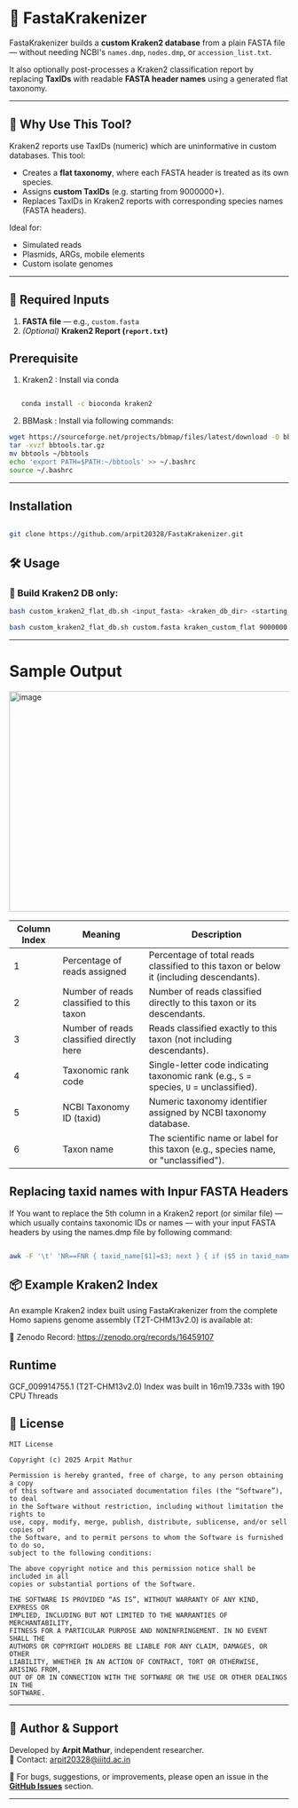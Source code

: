 # 🧬 FastaKrakenizer

FastaKrakenizer builds a **custom Kraken2 database** from a plain FASTA file — without needing NCBI's `names.dmp`, `nodes.dmp`, or `accession_list.txt`.

It also optionally post-processes a Kraken2 classification report by replacing **TaxIDs** with readable **FASTA header names** using a generated flat taxonomy.

---

## 📄 Why Use This Tool?

Kraken2 reports use TaxIDs (numeric) which are uninformative in custom databases. This tool:

- Creates a **flat taxonomy**, where each FASTA header is treated as its own species.
- Assigns **custom TaxIDs** (e.g. starting from 9000000+).
- Replaces TaxIDs in Kraken2 reports with corresponding species names (FASTA headers).

Ideal for:  
- Simulated reads  
- Plasmids, ARGs, mobile elements  
- Custom isolate genomes

---

## 📁 Required Inputs

1. **FASTA file** — e.g., `custom.fasta`  
2. *(Optional)* **Kraken2 Report (`report.txt`)**

## Prerequisite
1. Kraken2 : Install via conda

```bash

   conda install -c bioconda kraken2

```
2. BBMask : Install via following commands:

```bash
wget https://sourceforge.net/projects/bbmap/files/latest/download -O bbtools.tar.gz
tar -xvzf bbtools.tar.gz
mv bbtools ~/bbtools
echo 'export PATH=$PATH:~/bbtools' >> ~/.bashrc
source ~/.bashrc

```
    
---
## Installation
```bash

git clone https://github.com/arpit20328/FastaKrakenizer.git


```
## 🛠️ Usage

### 🔹 Build Kraken2 DB only:

```bash
bash custom_kraken2_flat_db.sh <input_fasta> <kraken_db_dir> <starting_taxid> [<threads>]

bash custom_kraken2_flat_db.sh custom.fasta kraken_custom_flat 9000000  64

```

---

# Sample Output 

<img width="714" height="397" alt="image" src="https://github.com/user-attachments/assets/a2ca546d-8e5a-4221-baa2-aa32533a6378" />

| Column Index | Meaning                                  | Description                                                                             |
| ------------ | ---------------------------------------- | --------------------------------------------------------------------------------------- |
| 1            | Percentage of reads assigned             | Percentage of total reads classified to this taxon or below it (including descendants). |
| 2            | Number of reads classified to this taxon | Number of reads classified directly to this taxon or its descendants.                   |
| 3            | Number of reads classified directly here | Reads classified exactly to this taxon (not including descendants).                     |
| 4            | Taxonomic rank code                      | Single-letter code indicating taxonomic rank (e.g., `S` = species, `U` = unclassified). |
| 5            | NCBI Taxonomy ID (taxid)                 | Numeric taxonomy identifier assigned by NCBI taxonomy database.                         |
| 6            | Taxon name                               | The scientific name or label for this taxon (e.g., species name, or "unclassified").    |

## Replacing taxid names with Inpur FASTA Headers

If You want to replace the 5th column in a Kraken2 report (or similar file) — which usually contains taxonomic IDs or names — with your input FASTA headers by using the names.dmp file by following command: 

```bash

awk -F '\t' 'NR==FNR { taxid_name[$1]=$3; next } { if ($5 in taxid_name) $5=taxid_name[$5]; print }' names.dmp kraken2_report.txt > kraken2_report_with_names.txt


```

## 📦 Example Kraken2 Index

An example Kraken2 index built using FastaKrakenizer from the complete Homo sapiens genome assembly (T2T-CHM13v2.0) is available at:

🔗 Zenodo Record: https://zenodo.org/records/16459107

## Runtime 

 GCF_009914755.1 (T2T-CHM13v2.0) Index was built in 16m19.733s with 190 CPU Threads

## 📄 License

```text
MIT License

Copyright (c) 2025 Arpit Mathur

Permission is hereby granted, free of charge, to any person obtaining a copy
of this software and associated documentation files (the “Software”), to deal
in the Software without restriction, including without limitation the rights to
use, copy, modify, merge, publish, distribute, sublicense, and/or sell copies of
the Software, and to permit persons to whom the Software is furnished to do so,
subject to the following conditions:

The above copyright notice and this permission notice shall be included in all
copies or substantial portions of the Software.

THE SOFTWARE IS PROVIDED “AS IS”, WITHOUT WARRANTY OF ANY KIND, EXPRESS OR
IMPLIED, INCLUDING BUT NOT LIMITED TO THE WARRANTIES OF MERCHANTABILITY,
FITNESS FOR A PARTICULAR PURPOSE AND NONINFRINGEMENT. IN NO EVENT SHALL THE
AUTHORS OR COPYRIGHT HOLDERS BE LIABLE FOR ANY CLAIM, DAMAGES, OR OTHER
LIABILITY, WHETHER IN AN ACTION OF CONTRACT, TORT OR OTHERWISE, ARISING FROM,
OUT OF OR IN CONNECTION WITH THE SOFTWARE OR THE USE OR OTHER DEALINGS IN THE
SOFTWARE.
```

---

## 🙋 Author & Support

Developed by **Arpit Mathur**, independent researcher.  
📧 Contact: [arpit20328@iiitd.ac.in](mailto:arpit20328@iiitd.ac.in)  

🐛 For bugs, suggestions, or improvements, please open an issue in the **[GitHub Issues](https://github.com/yourusername/FastaKrakenizer/issues)** section.

---
